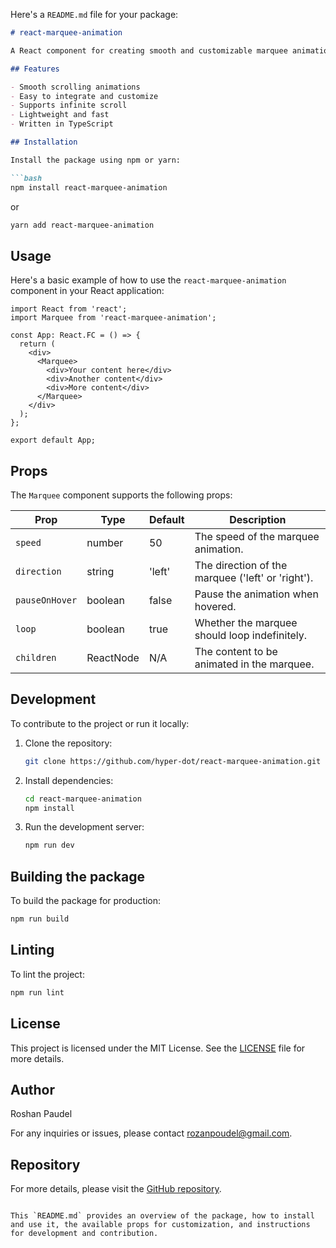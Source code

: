 Here's a `README.md` file for your package:

```markdown
# react-marquee-animation

A React component for creating smooth and customizable marquee animations, perfect for infinite scroll, carousels, tickers, and horizontal scrolling animations.

## Features

- Smooth scrolling animations
- Easy to integrate and customize
- Supports infinite scroll
- Lightweight and fast
- Written in TypeScript

## Installation

Install the package using npm or yarn:

```bash
npm install react-marquee-animation
```

or

```bash
yarn add react-marquee-animation
```

## Usage

Here's a basic example of how to use the `react-marquee-animation` component in your React application:

```tsx
import React from 'react';
import Marquee from 'react-marquee-animation';

const App: React.FC = () => {
  return (
    <div>
      <Marquee>
        <div>Your content here</div>
        <div>Another content</div>
        <div>More content</div>
      </Marquee>
    </div>
  );
};

export default App;
```

## Props

The `Marquee` component supports the following props:

| Prop             | Type     | Default      | Description                                          |
|------------------|----------|--------------|------------------------------------------------------|
| `speed`          | number   | 50           | The speed of the marquee animation.                  |
| `direction`      | string   | 'left'       | The direction of the marquee ('left' or 'right').    |
| `pauseOnHover`   | boolean  | false        | Pause the animation when hovered.                    |
| `loop`           | boolean  | true         | Whether the marquee should loop indefinitely.        |
| `children`       | ReactNode| N/A          | The content to be animated in the marquee.           |

## Development

To contribute to the project or run it locally:

1. Clone the repository:
    ```bash
    git clone https://github.com/hyper-dot/react-marquee-animation.git
    ```
2. Install dependencies:
    ```bash
    cd react-marquee-animation
    npm install
    ```
3. Run the development server:
    ```bash
    npm run dev
    ```

## Building the package

To build the package for production:

```bash
npm run build
```

## Linting

To lint the project:

```bash
npm run lint
```

## License

This project is licensed under the MIT License. See the [LICENSE](LICENSE) file for more details.

## Author

Roshan Paudel

For any inquiries or issues, please contact [rozanpoudel@gmail.com](mailto:rozanpoudel@gmail.com).

## Repository

For more details, please visit the [GitHub repository](https://github.com/hyper-dot/react-marquee-animation).

```

This `README.md` provides an overview of the package, how to install and use it, the available props for customization, and instructions for development and contribution.
